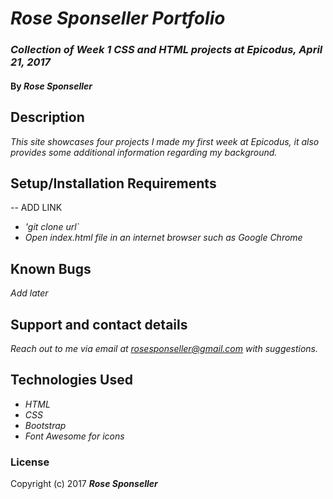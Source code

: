 # _Rose Sponseller Portfolio_

### _Collection of Week 1 CSS and HTML projects at Epicodus, April 21, 2017_

#### By _**Rose Sponseller**_

## Description

_This site showcases four projects I made my first week at Epicodus, it also provides some additional information regarding my background._

## Setup/Installation Requirements

-- ADD LINK

* _'git clone url`_
* _Open index.html file in an internet browser such as Google Chrome_

## Known Bugs

_Add later_

## Support and contact details

_Reach out to me via email at rosesponseller@gmail.com with suggestions._

## Technologies Used

* _HTML_
* _CSS_
* _Bootstrap_
* _Font Awesome for icons_

### License

Copyright (c) 2017 **_Rose Sponseller_**
